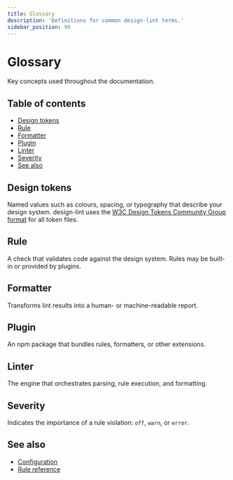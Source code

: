 ```yaml
---
title: Glossary
description: 'Definitions for common design-lint terms.'
sidebar_position: 99
---
```


# Glossary

Key concepts used throughout the documentation.

## Table of contents

- [Design tokens](#design-tokens)
- [Rule](#rule)
- [Formatter](#formatter)
- [Plugin](#plugin)
- [Linter](#linter)
- [Severity](#severity)
- [See also](#see-also)

## Design tokens

Named values such as colours, spacing, or typography that describe your design system. design-lint uses the [W3C Design Tokens Community Group format](https://design-tokens.github.io/community-group/technical-reports/format/) for all token files.

## Rule

A check that validates code against the design system. Rules may be built-in or provided by plugins.

## Formatter

Transforms lint results into a human- or machine-readable report.

## Plugin

An npm package that bundles rules, formatters, or other extensions.

## Linter

The engine that orchestrates parsing, rule execution, and formatting.

## Severity

Indicates the importance of a rule violation: `off`, `warn`, or `error`.

## See also

- [Configuration](./configuration.md)
- [Rule reference](./rules/index.md)
